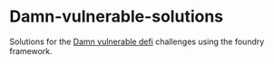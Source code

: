 # Damn-vulnerable-solutions
Solutions for the [Damn vulnerable defi](https://www.damnvulnerabledefi.xyz/) challenges using the foundry framework.
